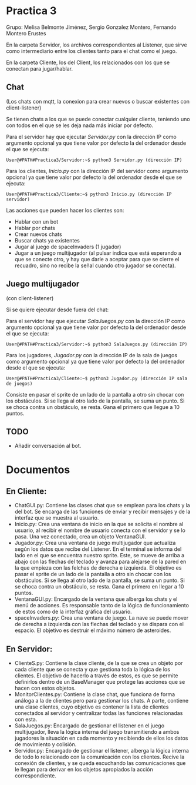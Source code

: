 # Practica 3
Grupo: 
Melisa Belmonte Jiménez,
Sergio Gonzalez Montero,
Fernando Montero Erustes

En la carpeta Servidor, los archivos correspondientes al Listener, que sirve como intermediario entre los clientes tanto para el chat como el juego.

En la carpeta Cliente, los del Client, los relacionados con los que se conectan para jugar/hablar.

## Chat

(Los chats con mqtt, la conexion para crear nuevos o buscar existentes con client-listener)

Se tienen chats a los que se puede conectar cualquier cliente, teniendo uno con todos en el que se les deja nada más iniciar por defecto.

Para el servidor hay que ejecutar _Servidor.py_ con la dirección IP como argumento opcional ya que tiene valor por defecto la del ordenador desde el que se ejecuta:

```console
User@#PATH#Practica3/Servidor:~$ python3 Servidor.py (dirección IP)
```

Para los clientes, _Inicio.py_ con la dirección IP del servidor como argumento opcional ya que tiene valor por defecto la del ordenador desde el que se ejecuta:

```console
User@#PATH#Practica3/Cliente:~$ python3 Inicio.py (dirección IP servidor)
```

Las acciones que pueden hacer los clientes son:
* Hablar con un bot
* Hablar por chats
* Crear nuevos chats
* Buscar chats ya existentes
* Jugar al juego de spaceInvaders (1 jugador)
* Jugar a un juego multijugador (al pulsar indica que está esperando a que se conecte otro, y hay que darle a aceptar para que se cierre el recuadro, sino no recibe la señal cuando otro jugador se conecta).
## Juego multijugador

(con client-listener)

Si se quiere ejecutar desde fuera del chat:

Para el servidor hay que ejecutar _SalaJuegos.py_ con la dirección IP como argumento opcional ya que tiene valor por defecto la del ordenador desde el que se ejecuta:

```console
User@#PATH#Practica3/Servidor:~$ python3 SalaJuegos.py (dirección IP)
```


Para los jugadores, _Jugador.py_ con la dirección IP de la sala de juegos como argumento opcional ya que tiene valor por defecto la del ordenador desde el que se ejecuta:

```console
User@#PATH#Practica3/Cliente:~$ python3 Jugador.py (dirección IP sala de juegos)
```

Consiste en pasar el sprite de un lado de la pantalla a otro sin chocar con los obstáculos. Si se llega al otro lado de la pantalla, se suma un punto. Si se choca contra un obstáculo, se resta. Gana el primero que llegue a 10 puntos.

## TODO
* Añadir conversación al bot.

# Documentos
## En Cliente:
* ChatGUI.py: Contiene las clases chat que se emplean para los chats y la del bot. Se encarga de las funciones de enviar y recibir mensajes y de la interfaz que se muestra al usuario.
* Inicio.py: Crea una ventana de inicio en la que se solicita el nombre al usuario, al recibir el nombre de usuario conecta con el servidor y se lo pasa. Una vez conectado, crea un objeto VentanaGUI.
* Jugador.py: Crea una ventana de juego multijugador que actualiza según los datos que recibe del Listener. En el terminal se informa del lado en el que se encuentra nuestro sprite. Este, se mueve de arriba a abajo con las flechas del teclado y avanza para alejarse de la pared en la que empieza con las felchas de derecha e izquierda. El objetivo es pasar el sprite de un lado de la pantalla a otro sin chocar con los obstáculos. Si se llega al otro lado de la pantalla, se suma un punto. Si se choca contra un obstáculo, se resta. Gana el primero en llegar a 10 puntos.
* VentanaGUI.py: Encargado de la ventana que alberga los chats y el menú de acciones. Es responsable tanto de la lógica de funcionamiento de estos como de la interfaz gráfica del usuario. 
* spaceInvaders.py: Crea una ventana de juego. La nave se puede mover de derecha a izquierda con las flechas del teclado y se dispara con el espacio. El objetivo es destruir el máximo número de asteroides. 
## En Servidor:
* ClienteS.py: Contiene la clase cliente, de la que se crea un objeto por cada cliente que se conecta y que gestiona toda la lógica de los clientes. El objetivo de hacerlo a través de estos, es que se permite definirlos dentro de un BaseManager que protege las acciones que se hacen con estos objetos.
* MonitorClientes.py: Contiene la clase chat, que funciona de forma análoga a la de clientes pero para gestionar los chats. A parte, contiene una clase clientes, cuyo objetivo es contener la lista de clientes conectados al servidor y centralizar todas las funciones relacionadas con esta.
* SalaJuegos.py: Encargado de gestionar el listener en el juego multijugador, lleva la lógica interna del juego transmitiendo a ambos jugadores la situación en cada momento y recibiendo de ellos los datos de movimiento y colisión.
* Servidor.py: Encargado de gestionar el listener, alberga la lógica interna de todo lo relacionado con la comunicación con los clientes. Recive la conexión de clientes, y se queda escuchando las comunicaciones que le llegan para derivar en los objetos apropiados la acción correspondiente.
